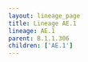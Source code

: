 ```yaml
---
layout: lineage_page
title: Lineage AE.1
lineage: AE.1
parent: B.1.1.306
children: ['AE.1']
---
```


